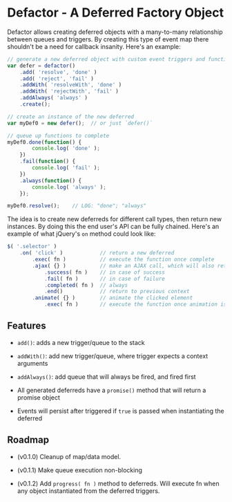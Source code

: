 # Defactor - A Deferred Factory Object

Defactor allows creating deferred objects with a many-to-many relationship between queues and triggers.
By creating this type of event map there shouldn't be a need for callback insanity.
Here's an example:

```javascript
// generate a new deferred object with custom event triggers and function queues
var defer = defactor()
    .add( 'resolve', 'done' )
    .add( 'reject', 'fail' )
    .addWith( 'resolveWith', 'done' )
    .addWith( 'rejectWith', 'fail' )
    .addAlways( 'always' )
    .create();

// create an instance of the new deferred
var myDef0 = new defer();  // or just `defer()`

// queue up functions to complete
myDef0.done(function() {
        console.log( 'done' );
    })
    .fail(function() {
        console.log( 'fail' );
    })
    .always(function() {
        console.log( 'always' );
    });

myDef0.resolve();    // LOG: "done"; "always"
```

The idea is to create new deferreds for different call types, then return new instances.
By doing this the end user's API can be fully chained.
Here's an example of what jQuery's `on` method could look like:

```javascript
$( '.selector' )
    .on( 'click' )            // return a new deferred
        .exec( fn )           // execute the function once complete
        .ajax( {} )           // make an AJAX call, which will also return a new deferred
            .success( fn )    // in case of success
            .fail( fn )       // in case of failure
            .completed( fn )  // always
            .end()            // return to previous context
        .animate( {} )        // animate the clicked element
            .exec( fn )       // execute the function once animation is complete
```

## Features

* `add()`: adds a new trigger/queue to the stack

* `addWith()`: add new trigger/queue, where trigger expects a context arguments

* `addAlways()`: add queue that will always be fired, and fired first

* All generated deferreds have a `promise()` method that will return a promise object

* Events will persist after triggered if `true` is passed when instantiating the deferred

## Roadmap

* (v0.1.0) Cleanup of map/data model.

* (v0.1.1) Make queue execution non-blocking

* (v0.1.2) Add `progress( fn )` method to deferreds. Will execute fn when any object instantiated from the deferred triggers.
